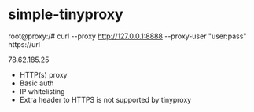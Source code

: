 # simple-tinyproxy
root@proxy:/# curl --proxy http://127.0.0.1:8888 --proxy-user "user:pass" https://url


78.62.185.25

- HTTP(s) proxy
- Basic auth
- IP whitelisting
- Extra header to HTTPS is not supported by tinyproxy

